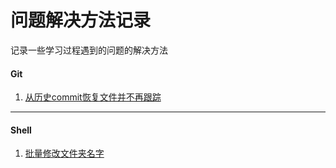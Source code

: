 问题解决方法记录
================

记录一些学习过程遇到的问题的解决方法

#### Git
1. [从历史commit恢复文件并不再跟踪](./git/git_update-index.md)

---

#### Shell
1. [批量修改文件夹名字](./shell/rename_folder.md)
